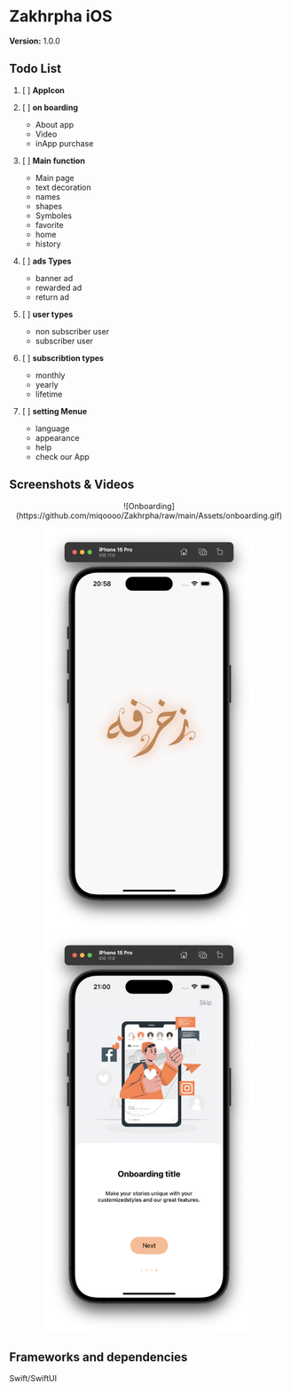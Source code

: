 
# Zakhrpha iOS

**Version:** 1.0.0

## Todo List

1. [ ]  **AppIcon**

1. [ ]  **on boarding**      
    - About app
    - Video
    - inApp purchase
                               
2. [ ]  **Main function**
    - Main page
    - text decoration
    - names
    - shapes
    - Symboles
    - favorite
    - home
    - history
                         
3. [ ]  **ads Types**
    - banner ad
    - rewarded ad
    - return ad
    
4. [ ]  **user types**
    - non subscriber user 
    - subscriber user
  
5. [ ]  **subscribtion types** 
    - monthly
    - yearly
    - lifetime
                       
6. [ ]  **setting Menue**
    - language
    - appearance
    - help
    - check our App

## Screenshots & Videos

<p align="center">
    ![Onboarding](https://github.com/miqoooo/Zakhrpha/raw/main/Assets/onboarding.gif)
</p>  

<p align="center"> 
    <img src="Assets/splash_screen.png" width="380" height="724">
    <img src="Assets/onboarding.png" width="380" height="724">  
</p>  


## Frameworks and dependencies

Swift/SwiftUI 

